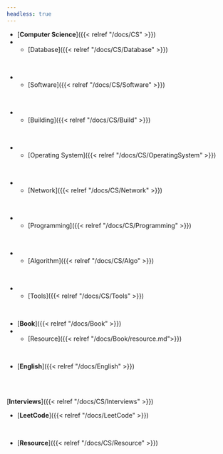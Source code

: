 ```yaml
---
headless: true
---
```


- [**Computer Science**]({{< relref "/docs/CS" >}})
- - [Database]({{< relref "/docs/CS/Database" >}})
<br />

- - [Software]({{< relref "/docs/CS/Software" >}})
<br />

- - [Building]({{< relref "/docs/CS/Build" >}})
<br />

- - [Operating System]({{< relref "/docs/CS/OperatingSystem" >}})
<br />

- - [Network]({{< relref "/docs/CS/Network" >}})
<br />

- - [Programming]({{< relref "/docs/CS/Programming" >}})
<br />

- - [Algorithm]({{< relref "/docs/CS/Algo" >}})
<br />

- - [Tools]({{< relref "/docs/CS/Tools" >}})
<br />

- [**Book**]({{< relref "/docs/Book" >}})
- - [Resource]({{< relref "/docs/Book/resource.md">}})
<!-- - - [Timeline]({{< relref "/docs/Book/timeline" >}}) -->

<br />

- [**English**]({{< relref "/docs/English" >}})
<br />

<!-- [**Courses**]({{< relref "/docs/CS/Courses" >}}) -->
<br />

[**Interviews**]({{< relref "/docs/CS/Interviews" >}})
<br />

- [**LeetCode**]({{< relref "/docs/LeetCode" >}})
<br />

- [**Resource**]({{< relref "/docs/CS/Resource" >}})
<br />
